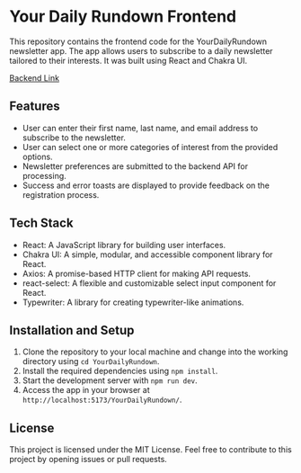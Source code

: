 # Your Daily Rundown Frontend

This repository contains the frontend code for the YourDailyRundown newsletter app. The app allows users to subscribe to a daily newsletter tailored to their interests. It was built using React and Chakra UI.

[Backend Link](https://github.com/GiridharRNair/YourDailyRundownBackend)

## Features
* User can enter their first name, last name, and email address to subscribe to the newsletter.
* User can select one or more categories of interest from the provided options.
* Newsletter preferences are submitted to the backend API for processing.
* Success and error toasts are displayed to provide feedback on the registration process.

## Tech Stack
* React: A JavaScript library for building user interfaces.
* Chakra UI: A simple, modular, and accessible component library for React.
* Axios: A promise-based HTTP client for making API requests.
* react-select: A flexible and customizable select input component for React.
* Typewriter: A library for creating typewriter-like animations.

## Installation and Setup
1. Clone the repository to your local machine and change into the working directory using `cd YourDailyRundown`.
2. Install the required dependencies using `npm install`.
3. Start the development server with `npm run dev`.
4. Access the app in your browser at `http://localhost:5173/YourDailyRundown/`.

## License
This project is licensed under the MIT License.
Feel free to contribute to this project by opening issues or pull requests.